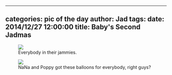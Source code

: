 
---
categories: pic of the day
author: Jad
tags: 
date: 2014/12/27 12:00:00
title: Baby's Second Jadmas
---

<figure>
<img src="/img/2014/12/27/img_20141227_181249668_medium.jpg" />
<figcaption>Everybody in their jammies.</figcaption>
</figure>

<figure>
<img src="/img/2014/12/27/img_20141227_114541580_medium.jpg" />
<figcaption>NaNa and Poppy got these balloons for everybody, right guys?</figcaption>
</figure>
